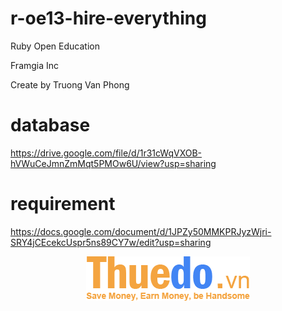 # r-oe13-hire-everything
<p> Ruby Open Education </p>
<p> Framgia Inc </p>
<p> Create by Truong Van Phong </p>

# database
https://drive.google.com/file/d/1r31cWqVXOB-hVWuCeJmnZmMqt5PMOw6U/view?usp=sharing

# requirement
https://docs.google.com/document/d/1JPZy50MMKPRJyzWjri-SRY4jCEcekcUspr5ns89CY7w/edit?usp=sharing

<p align="center">
  <img src="https://raw.githubusercontent.com/iamPhong/r-oe13-hire-everything/master/public/logo-2.png">
</p>
